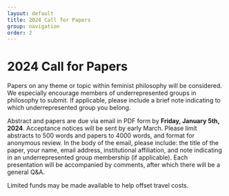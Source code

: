 ```yaml
---
layout: default
title: 2024 Call for Papers
group: navigation
order: 2
---
```


# 2024 Call for Papers

Papers on any theme or topic within feminist philosophy will be considered. We especially encourage members of underrepresented groups in philosophy to submit. If applicable, please include a brief note indicating to which underrepresented group you belong.

Abstract and papers are due via email in PDF form by **Friday, January 5th, 2024**. Acceptance notices will be sent by early March. Please limit abstracts to 500 words and papers to 4000 words, and format for anonymous review. In the body of the email, please include: the title of the paper, your name, email address, institutional affiliation, and note indicating in an underrepresented group membership (if applicable). Each presentation will be accompanied by comments, after which there will be a general Q&A.

Limited funds may be made available to help offset travel costs.

<p><script language="JavaScript" type="text/javascript">
    var fem = "femphilaz";
    var arr = "@";
    var phil = "gmail";
    var dot = ".";
    var arizona = "com";
    var s = " ";
    document.write("Please send submissions to" + s + "<a href=" + "mail" + "to:" + fem + arr + phil + dot + arizona
          + ">" + fem + arr + phil + dot + arizona + "</a>.");
  </script></p>
